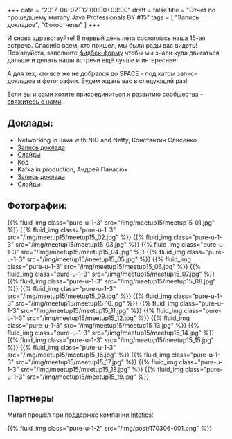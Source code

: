 +++
date = "2017-06-02T12:00:00+03:00"
draft = false
title = "Отчет по прошедшему митапу Java Professionals BY #15"
tags = [
    "Запись докладов",
    "Фотоотчеты"
]
+++

И снова здравствуйте!
В первый день лета состоялась наша 15-ая встреча.
Спасибо всем, кто пришел, мы были рады вас видеть!
Пожалуйста, заполните [фидбек-форму](http://bit.ly/jprof_resp_15) чтобы мы знали куда двигаться дальше и делать наши встречи ещё лучше и интереснее!

А для тех, кто все же не добрался до SPACE - под катом записи докладов и фотографии. Будем ждать вас в следующий раз!

<!--more-->

Если вы и сами хотите присоединиться к развитию сообщества - [свяжитесь с нами](http://jprof.by/contact/).

## Доклады:

 - Networking in Java with NIO and Netty, Константин Слисенко
  - [Запись доклада](https://www.youtube.com/watch?v=CMFAkp7z8uU)
  - [Слайды](https://www.slideshare.net/kslisenko/networking-in-java-with-nio-and-netty-76583794)
  - [Код](https://github.com/kslisenko/java-networking)
 - Kafka in production, Андрей Панасюк
  - [Запись доклада](https://www.youtube.com/watch?v=skD7pRDGqF4)
  - [Слайды](https://speakerdeck.com/defascat/kafka-in-production)

## Фотографии:

<div class="post_photos">

{{% fluid_img class="pure-u-1-3" src="/img/meetup15/meetup15_01.jpg" %}}
{{% fluid_img class="pure-u-1-3" src="/img/meetup15/meetup15_02.jpg" %}}
{{% fluid_img class="pure-u-1-3" src="/img/meetup15/meetup15_03.jpg" %}}
{{% fluid_img class="pure-u-1-3" src="/img/meetup15/meetup15_04.jpg" %}}
{{% fluid_img class="pure-u-1-3" src="/img/meetup15/meetup15_05.jpg" %}}
{{% fluid_img class="pure-u-1-3" src="/img/meetup15/meetup15_06.jpg" %}}
{{% fluid_img class="pure-u-1-3" src="/img/meetup15/meetup15_07.jpg" %}}
{{% fluid_img class="pure-u-1-3" src="/img/meetup15/meetup15_08.jpg" %}}
{{% fluid_img class="pure-u-1-3" src="/img/meetup15/meetup15_09.jpg" %}}
{{% fluid_img class="pure-u-1-3" src="/img/meetup15/meetup15_10.jpg" %}}
{{% fluid_img class="pure-u-1-3" src="/img/meetup15/meetup15_11.jpg" %}}
{{% fluid_img class="pure-u-1-3" src="/img/meetup15/meetup15_12.jpg" %}}
{{% fluid_img class="pure-u-1-3" src="/img/meetup15/meetup15_13.jpg" %}}
{{% fluid_img class="pure-u-1-3" src="/img/meetup15/meetup15_14.jpg" %}}
{{% fluid_img class="pure-u-1-3" src="/img/meetup15/meetup15_15.jpg" %}}
{{% fluid_img class="pure-u-1-3" src="/img/meetup15/meetup15_16.jpg" %}}
{{% fluid_img class="pure-u-1-3" src="/img/meetup15/meetup15_17.jpg" %}}
{{% fluid_img class="pure-u-1-3" src="/img/meetup15/meetup15_18.jpg" %}}
{{% fluid_img class="pure-u-1-3" src="/img/meetup15/meetup15_19.jpg" %}}

</div>

## Партнеры

Митап прошёл при поддержке компании [Intetics](http://intetics.com/)!

{{% fluid_img class="pure-u-1-2" src="/img/post/170306-001.png" %}}
